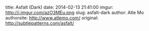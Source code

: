 title:  Asfalt (Dark)
date:   2014-02-13 21:41:00
imgur: http://i.imgur.com/azO3MEu.png
slug: asfalt-dark
author: Atle Mo
authorsite: http://www.atlemo.com/
original: http://subtlepatterns.com/asfalt/

